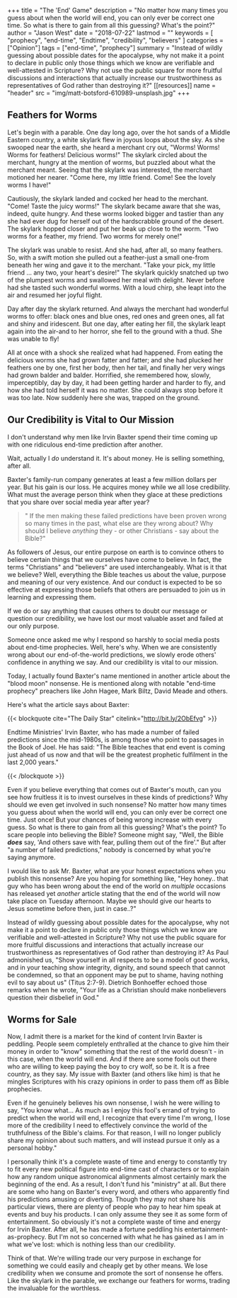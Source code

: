 +++
title = "The 'End' Game"
description = "No matter how many times you guess about when the world will end, you can only ever be correct one time. So what is there to gain from all this guessing? What's the point?"
author = "Jason West"
date = "2018-07-22"
lastmod = ""
keywords = [
  "prophecy",
  "end-time",
  "Endtime",
  "credibility",
  "believers"
]
categories = ["Opinion"]
tags = ["end-time", "prophecy"]
summary = "Instead of wildly guessing about possible dates for the apocalypse, why not make it a point to declare in public only those things which we know are verifiable and well-attested in Scripture? Why not use the public square for more fruitful discussions and interactions that actually increase our trustworthiness as representatives of God rather than destroying it?"
[[resources]]
  name = "header"
  src = "img/matt-botsford-610989-unsplash.jpg"
+++

## Feathers for Worms

Let's begin with a parable. One day long ago, over the hot sands of a Middle Eastern country, a white skylark flew in joyous loops about the sky. As she swooped near the earth, she heard a merchant cry out, "Worms! Worms! Worms for feathers! Delicious worms!" The skylark circled about the merchant, hungry at the mention of worms, but puzzled about what the merchant meant. Seeing that the skylark was interested, the merchant motioned her nearer. "Come here, my little friend. Come! See the lovely worms I have!"

Cautiously, the skylark landed and cocked her head to the merchant. "Come! Taste the juicy worms!" The skylark became aware that she was, indeed, quite hungry. And these worms looked bigger and tastier than any she had ever dug for herself out of the hardscrabble ground of the desert. The skylark hopped closer and put her beak up close to the worm. "Two worms for a feather, my friend. Two worms for merely one!"

The skylark was unable to resist. And she had, after all, so many feathers. So, with a swift motion she pulled out a feather-just a small one-from beneath her wing and gave it to the merchant. "Take your pick, my little friend ... any two, your heart's desire!" The skylark quickly snatched up two of the plumpest worms and swallowed her meal with delight. Never before had she tasted such wonderful worms. With a loud chirp, she leapt into the air and resumed her joyful flight.

Day after day the skylark returned. And always the merchant had wonderful worms to offer: black ones and blue ones, red ones and green ones, all fat and shiny and iridescent. But one day, after eating her fill, the skylark leapt again into the air-and to her horror, she fell to the ground with a thud. She was unable to fly!

All at once with a shock she realized what had happened. From eating the delicious worms she had grown fatter and fatter; and she had plucked her feathers one by one, first her body, then her tail, and finally her very wings had grown balder and balder. Horrified, she remembered how, slowly, imperceptibly, day by day, it had been getting harder and harder to fly, and how she had told herself it was no matter. She could always stop before it was too late. Now suddenly here she was, trapped on the ground.

## Our Credibility is Vital to Our Mission

I don't understand why men like Irvin Baxter spend their time coming up with one ridiculous end-time prediction after another.

Wait, actually I *do* understand it. It's about money. He is selling something, after all.

Baxter's family-run company generates at least a few million dollars per year. But his gain is our loss. He acquires money while we all lose credibility. What must the average person think when they glace at these predictions that you share over social media year after year?

> " If the men making these failed predictions have been proven wrong so many times in the past, what else are they wrong about? Why should I believe *anything* they - or other Christians - say about the Bible?"

As followers of Jesus, our entire purpose on earth is to convince others to believe certain things that we ourselves have come to believe. In fact, the terms "Christians" and "believers" are used interchangeably. What is it that we believe? Well, everything the Bible teaches us about the value, purpose and meaning of our very existence. And our conduct is expected to be so effective at expressing those beliefs that others are persuaded to join us in learning and expressing them.

If we do or say anything that causes others to doubt our message or question our credibility, we have lost our most valuable asset and failed at our only purpose.

Someone once asked me why I respond so harshly to social media posts about end-time prophecies. Well, here's why. When we are consistently wrong about our end-of-the-world predictions, we slowly erode others' confidence in anything we say. And our credibility is vital to our mission.

Today, I actually found Baxter's name mentioned in another article about the "blood moon" nonsense. He is mentioned along with notable "end-time prophecy" preachers like John Hagee, Mark Biltz, David Meade and others.

Here's what the article says about Baxter:

{{< blockquote cite="The Daily Star" citelink="http://bit.ly/2ObEfvg" >}}
  <p>Endtime Ministries' Irvin Baxter, who has made a number of failed predictions since the mid-1980s, is among those who point to passages in the Book of Joel.
  He has said: "The Bible teaches that end event is coming just ahead of us now and that will be the greatest prophetic fulfilment in the last 2,000 years."</p>
{{< /blockquote >}}

Even if you believe everything that comes out of Baxter's mouth, can you see how fruitless it is to invest ourselves in these kinds of predictions? Why should we even get involved in such nonsense? No matter how many times you guess about when the world will end, you can only ever be correct one time. Just once! But your chances of being wrong increase with every guess. So what is there to gain from all this guessing? What's the point? To scare people into believing the Bible? Someone might say, "Well, the Bible ***does*** say, 'And others save with fear, pulling them out of the fire'." But after "a number of failed predictions," nobody is concerned by what you're saying anymore.

I would like to ask Mr. Baxter, what are your honest expectations when you publish this nonsense? Are you hoping for something like, "Hey honey.. that guy who has been wrong about the end of the world on *multiple* occasions has released yet *another* article stating that the end of the world will now take place on Tuesday afternoon. Maybe we should give our hearts to Jesus sometime before then, just in case..?"

Instead of wildly guessing about possible dates for the apocalypse, why not make it a point to declare in public only those things which we know are verifiable and well-attested in Scripture? Why not use the public square for more fruitful discussions and interactions that actually increase our trustworthiness as representatives of God rather than destroying it? As Paul admonished us, "Show yourself in all respects to be a model of good works, and in your teaching show integrity, dignity, and sound speech that cannot be condemned, so that an opponent may be put to shame, having nothing evil to say about us" (Titus 2:7-9). Dietrich Bonhoeffer echoed those remarks when he wrote, "Your life as a Christian should make nonbelievers question their disbelief in God."

## Worms for Sale

Now, I admit there is a market for the kind of content Irvin Baxter is peddling. People seem completely enthralled at the chance to give him their money in order to "know" something that the rest of the world doesn't - in this case, when the world will end. And if there are some fools out there who are willing to keep paying the boy to cry wolf, so be it. It is a free country, as they say. My issue with Baxter (and others like him) is that he mingles Scriptures with his crazy opinions in order to pass them off as Bible prophecies.

Even if he genuinely believes his own nonsense, I wish he were willing to say, "You know what... As much as I enjoy this fool's errand of trying to predict when the world will end, I recognize that every time I'm wrong, I lose more of the credibility I need to effectively convince the world of the truthfulness of the Bible's claims. For that reason, I will no longer publicly share my opinion about such matters, and will instead pursue it only as a personal hobby."

I personally think it's a complete waste of time and energy to constantly try to fit every new political figure into end-time cast of characters or to explain how any random unique astronomical alignments almost certainly mark the beginning of the end. As a result, I don't fund his "ministry" at all. But there are some who hang on Baxter's every word, and others who apparently find his predictions amusing or diverting. Though they may not share his particular views, there are plenty of people who pay to hear him speak at events and buy his products. I can only assume they see it as some form of entertainment. So obviously it's not a complete waste of time and energy for Irvin Baxter. After all, he has made a fortune peddling his entertainment-as-prophecy. But I'm not so concerned with what he has gained as I am in what we've lost: which is nothing less than our credibility.

Think of that. We're willing trade our very purpose in exchange for something we could easily and cheaply get by other means. We lose credibility when we consume and promote the sort of nonsense he offers. Like the skylark in the parable, we exchange our feathers for worms, trading the invaluable for the worthless.
